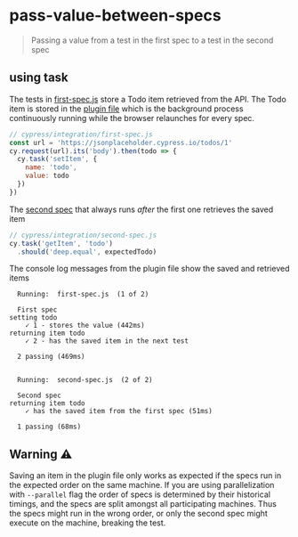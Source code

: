 # pass-value-between-specs
> Passing a value from a test in the first spec to a test in the second spec

## using task

The tests in [first-spec.js](cypress/integration/first-spec.js) store a Todo item retrieved from the API. The Todo item is stored in the [plugin file](./cypress/plugins/index.js) which is the background process continuously running while the browser relaunches for every spec.

```js
// cypress/integration/first-spec.js
const url = 'https://jsonplaceholder.cypress.io/todos/1'
cy.request(url).its('body').then(todo => {
  cy.task('setItem', {
    name: 'todo',
    value: todo
  })
})
```

The [second spec](./cypress/integration/second-spec.js) that always runs _after_ the first one retrieves the saved item

```js
// cypress/integration/second-spec.js
cy.task('getItem', 'todo')
  .should('deep.equal', expectedTodo)
```

The console log messages from the plugin file show the saved and retrieved items

```text
  Running:  first-spec.js  (1 of 2)

  First spec
setting todo
    ✓ 1 - stores the value (442ms)
returning item todo
    ✓ 2 - has the saved item in the next test

  2 passing (469ms)


  Running:  second-spec.js  (2 of 2)

  Second spec
returning item todo
    ✓ has the saved item from the first spec (51ms)

  1 passing (68ms)
```

## Warning ⚠️

Saving an item in the plugin file only works as expected if the specs run in the expected order on the same machine. If you are using parallelization with `--parallel` flag the order of specs is determined by their historical timings, and the specs are split amongst all participating machines. Thus the specs might run in the wrong order, or only the second spec might execute on the machine, breaking the test.
